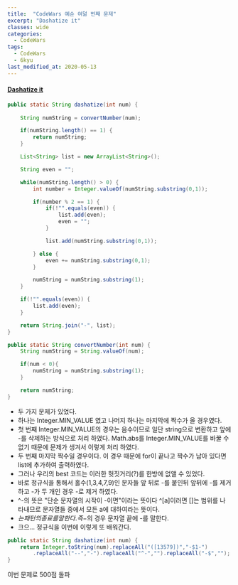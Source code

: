 ```yaml
---
title:  "CodeWars 예순 여덞 번째 문제"
excerpt: "Dashatize it"
classes: wide
categories:
  - CodeWars
tags:
  - CodeWars
  - 6kyu
last_modified_at: 2020-05-13
---
```


#### [Dashatize it](https://www.codewars.com/kata/58223370aef9fc03fd000071)

```java
public static String dashatize(int num) {
     	
    String numString = convertNumber(num);

    if(numString.length() == 1) {
        return numString;
    }

    List<String> list = new ArrayList<String>();

    String even = "";

    while(numString.length() > 0) {
        int number = Integer.valueOf(numString.substring(0,1));

        if(number % 2 == 1) {
            if(!"".equals(even)) {
                list.add(even);
                even = "";
            }

            list.add(numString.substring(0,1));

        } else {
            even += numString.substring(0,1);
        }

        numString = numString.substring(1);
    }

    if(!"".equals(even)) {
        list.add(even);
    }

    return String.join("-", list);
}

public static String convertNumber(int num) {
    String numString = String.valueOf(num);

    if(num < 0){
        numString = numString.substring(1);
    }

    return numString;
}
```

* 두 가지 문제가 있었다.
* 하나는 Integer.MIN_VALUE 였고 나머지 하나는 마지막에 짝수가 올 경우였다.
* 첫 번째 Integer.MIN_VALUE의 경우는 음수이므로 일단 string으로 변환하고 앞에 -를 삭제하는 방식으로 처리 하였다. Math.abs를 Integer.MIN_VALUE를 바꿀 수 없기 때문에 문제가 생겨서 이렇게 처리 하였다.
* 두 번째 마지막 짝수일 경우이다. 이 경우 때문에 for이 끝나고 짝수가 남아 있다면 list에 추가하여 출력하였다.
* 그러나 우리의 best 코드는 이러한 헛짓거리(?)를 한방에 없앨 수 있었다.
* 바로 정규식을 통해서 홀수(1,3,4,7,9)인 문자들 앞 뒤로 -를 붙인뒤 앞뒤에 -를 제거하고 -가 두 개인 경우 -로 제거 하였다.
* ^-의 뜻은  "단순 문자열의 시작이 -이면"이라는 뜻이다 ^[a]이러면 []는 범위를 나타내므로 문자열들 중에서 모든 a에 대하여라는 뜻이다.
* $는 패턴의 종료를 말한다. 즉 -$의 경우 문자열 끝에 -를 말한다.
* 크으... 정규식을 이번에 이렇게 또 배워간다.

```java
public static String dashatize(int num) {
    return Integer.toString(num).replaceAll("([13579])","-$1-")
        .replaceAll("--","-").replaceAll("^-","").replaceAll("-$","");
}
```



이번 문제로 500점 돌파